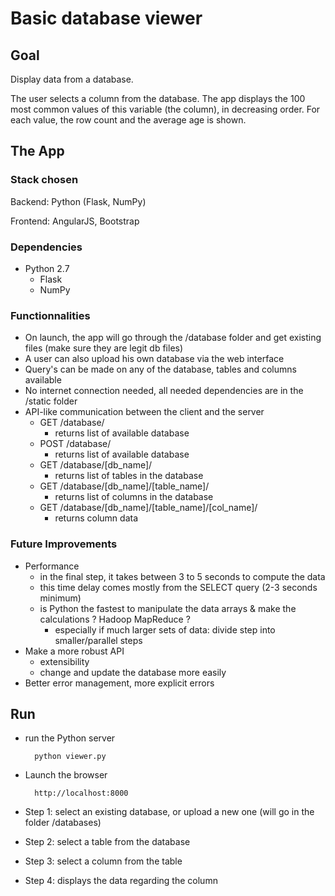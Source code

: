 # Basic database viewer

## Goal

Display data from a database.

The user selects a column from the database. The app displays the 100 most common values of this variable (the column), in decreasing order. For each value, the row count and the average age is shown.


## The App

### Stack chosen

Backend: Python (Flask, NumPy)

Frontend: AngularJS, Bootstrap


### Dependencies

- Python 2.7
	- Flask
	- NumPy


### Functionnalities

- On launch, the app will go through the /database folder and get existing files (make sure they are legit db files)
- A user can also upload his own database via the web interface
- Query's can be made on any of the database, tables and columns available
- No internet connection needed, all needed dependencies are in the /static folder
- API-like communication between the client and the server
	- GET /database/
		- returns list of available database
	- POST /database/
		- returns list of available database
	- GET /database/[db_name]/
		- returns list of tables in the database
	- GET /database/[db_name]/[table_name]/
		- returns list of columns in the database
	- GET /database/[db_name]/[table_name]/[col_name]/
		- returns column data


### Future Improvements

- Performance
	- in the final step, it takes between 3 to 5 seconds to compute the data
	- this time delay comes mostly from the SELECT query (2-3 seconds minimum)
	- is Python the fastest to manipulate the data arrays & make the calculations ? Hadoop MapReduce ?
		- especially if much larger sets of data: divide step into smaller/parallel steps
- Make a more robust API
	- extensibility
	- change and update the database more easily
- Better error management, more explicit errors


## Run

- run the Python server

		python viewer.py

- Launch the browser

		http://localhost:8000

- Step 1: select an existing database, or upload a new one (will go in the folder /databases)

- Step 2: select a table from the database

- Step 3: select a column from the table

- Step 4: displays the data regarding the column